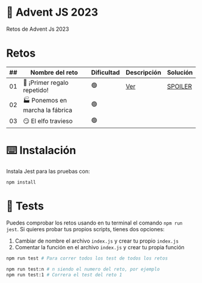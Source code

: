 # 🌟 Advent JS 2023
Retos de Advent Js 2023 

# Retos
| ## | Nombre del reto                | Dificultad | Descripción                                                                        | Solución                                                                             |
|----|--------------------------------|------------|------------------------------------------------------------------------------------|--------------------------------------------------------------------------------------|
| 01 | 🎁 ¡Primer regalo repetido!     | 🟢          | [Ver](https://github.com/ricmiber96/advent-js-2023/blob/main/challenges/challenge-1/README.md) | [SPOILER](https://github.com/ricmiber96/advent-js-2023/blob/main/challenges/challenge-1/main.js) |
| 02 | 🏭 Ponemos en marcha la fábrica | 🟢          |                                                                                    |                                                                                      |
| 03 | 😏 El elfo travieso             | 🟢          |                                                                                    |                                                                                      |


# ⌨️ Instalación

Instala Jest para las pruebas con:

`npm install`

# 🧪 Tests

Puedes comprobar los retos usando en tu terminal el comando `npm run jest`.
Si quieres probar tus propios scripts, tienes dos opciones:

1. Cambiar de nombre el archivo `index.js` y crear tu propio `index.js`
2. Comentar la función en el archivo `index.js` y crear tu propia función

```bash
npm run test # Para correr todos los test de todos los retos

npm run test:n # n siendo el numero del reto, por ejemplo
npm run test:1 # Correra el test del reto 1
```